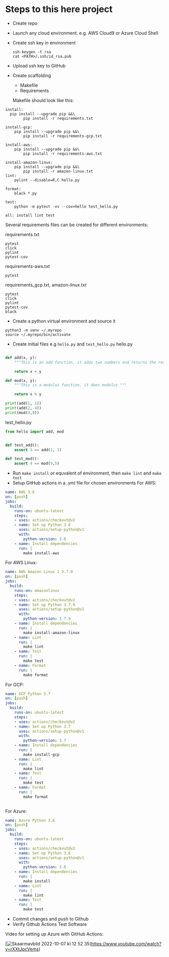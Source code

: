 # Steps to this here project
* Create repo
* Launch any cloud environment. e.g. AWS Cloud9 or Azure Cloud Shell
* Create ssh key in environment
  ```
  ssh-keygen -t rsa
  cat <PATH>/.ssh/id_rsa.pub
  ```
* Upload ssh key to GitHub
* Create scaffolding
  * Makefile
  * Requirements
  
  Makefile should look like this:
```
install:
  pip install --upgrade pip &&\
		pip install -r requirements.txt

install-gcp:
	pip install --upgrade pip &&\
		pip install -r requirements-gcp.txt

install-aws:
	pip install --upgrade pip &&\
		pip install -r requirements-aws.txt

install-amazon-linux:
	pip install --upgrade pip &&\
		pip install -r amazon-linux.txt
lint:
	pylint --disable=R,C hello.py

format:
	black *.py

test:
	python -m pytest -vv --cov=hello test_hello.py

all: install lint test

  ```
  Several requirements files can be created for different environments:

  requirements.txt
  ```
pytest
click
pylint
pytest-cov
  ```
  requirements-aws.txt
```
pytest
```
  requirements_gcp.txt, 
  amazon-linux.txt
```
pytest
click
pylint
pytest-cov
black
```
* Create a python virtual environment and source it
```
python3 -m venv ~/.myrepo
source ~/.myrepo/bin/activate
```
* Create initial files e.g `hello.py` and `test_hello.py`
hello.py
```python

def add(x, y):
    """This is an add function, it adds two numbers and returns the result"""

    return x + y

def mod(x, y):
    """This is a modulus function, it does modulus """

    return x % y

print(add(1, 1))
print(add(2,-4))
print(mod(4,9))

```
test_hello.py
```python
from hello import add, mod


def test_add():
    assert 2 == add(1, 1)

def test_mod():
    assert 4 == mod(9,5)

```
* Run `make install` or equvalent of environment, then `make lint` and `make test`
* Setup GitHub actions in a .yml file for chosen environments
For AWS:
```yml
name: AWS 3.6
on: [push]
jobs:
  build:
    runs-on: ubuntu-latest
    steps:
    - uses: actions/checkout@v2
    - name: Set up Python 3.6
      uses: actions/setup-python@v1
      with:
        python-version: 3.6
    - name: Install dependencies
      run: |
        make install-aws
```
For AWS Linux:
```yml
name: AWS Amazon Linux 2 3.7.9
on: [push]
jobs:
  build:
    runs-on: amazonlinux
    steps:
    - uses: actions/checkout@v2
    - name: Set up Python 3.7.9
      uses: actions/setup-python@v1
      with:
        python-version: 3.7.9
    - name: Install dependencies
      run: |
        make install-amazon-linux
    - name: Lint
      run: |
        make lint
    - name: Test
      run: |
        make test
    - name: Format
      run: |
        make format
```
For GCP:
```yml
name: GCP Python 3.7
on: [push]
jobs:
  build:
    runs-on: ubuntu-latest
    steps:
    - uses: actions/checkout@v2
    - name: Set up Python 3.7
      uses: actions/setup-python@v1
      with:
        python-version: 3.7
    - name: Install dependencies
      run: |
        make install-gcp
    - name: Lint
      run: |
        make lint
    - name: Test
      run: |
        make test
    - name: Format
      run: |
        make format
        
```
For Azure:
```yml
name: Azure Python 3.6
on: [push]
jobs:
  build:
    runs-on: ubuntu-latest
    steps:
    - uses: actions/checkout@v2
    - name: Set up Python 3.6
      uses: actions/setup-python@v1
      with:
        python-version: 3.6
    - name: Install dependencies
      run: |
        make install
    - name: Lint
      run: |
        make lint
    - name: Test
      run: |
        make test
```
* Commit changes and push to Github
* Verify Github Actions Test Software

Video for setting up Azure with GitHub Actions:

[![Skaarmavbild 2022-10-07 kl  12 52 35](https://user-images.githubusercontent.com/67626018/194538015-be6767ea-2f66-4bb1-b6d0-a1c4be6cbe61.png)(https://www.youtube.com/watch?v=rXXtJpcVems)

